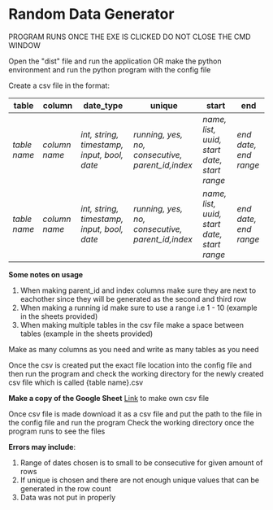 # Random Data Generator

PROGRAM RUNS ONCE THE EXE IS CLICKED DO NOT CLOSE THE CMD WINDOW

Open the "dist" file and run the application OR make the python environment and run the python program with the config file

Create a csv file in the format:

table | column | date_type | unique | start | end 
----- | ------ | --------- | ------ | ----- | --- 
*table name* | *column name* | *int, string, timestamp, input, bool, date* | *running, yes, no, consecutive, parent_id,index* | *name, list, uuid, start date, start range* | *end date, end range* |
*table name* | *column name* | *int, string, timestamp, input, bool, date* | *running, yes, no, consecutive, parent_id,index* | *name, list, uuid, start date, start range* | *end date, end range* |

**Some notes on usage**
1. When making parent_id and index columns make sure they are next to eachother since they will be generated as the second and third row
2. When making a running id make sure to use a range i.e 1 - 10 (example in the sheets provided)
3. When making multiple tables in the csv file make a space between tables (example in the sheets provided)

Make as many columns as you need and write as many tables as you need

Once the csv is created put the exact file location into the config file and then run the program and check the working directory for the newly created csv file which is called {table name}.csv

**Make a copy of the Google Sheet**
[Link](shorturl.at/jlqWX) to make own csv file 

Once csv file is made download it as a csv file and put the path to the file in the config file and run the program
Check the working directory once the program runs to see the files

**Errors may include**: 
1. Range of dates chosen is to small to be consecutive for given amount of rows
2. If unique is chosen and there are not enough unique values that can be generated in the row count
3. Data was not put in properly

